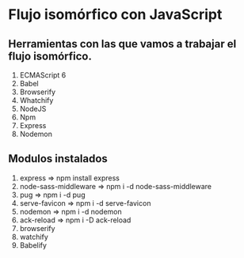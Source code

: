# Flujo isomórfico con JavaScript

## Herramientas con las que vamos a trabajar el flujo isomórfico.

1. ECMAScript 6
2. Babel
3. Browserify
4. Whatchify
5. NodeJS
6. Npm
7. Express
8. Nodemon

## Modulos instalados
1.  express => npm install express
2.  node-sass-middleware => npm i -d node-sass-middleware
3.  pug => npm i -d pug
4.  serve-favicon => npm i -d serve-favicon
5.  nodemon => npm i -d nodemon
6.  ack-reload => npm i -D ack-reload
7.  browserify
8.  watchify
9.  Babelify 

